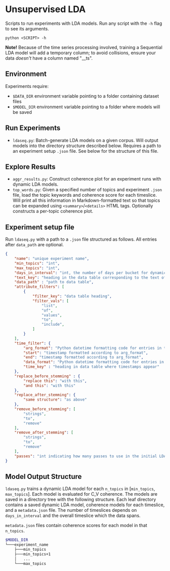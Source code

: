 # Unsupervised LDA
Scripts to run experiments with LDA models. Run any script with the `-h` flag to see its arguments.

```
python <SCRIPT> -h
```

**Note!** Because of the time series processing involved, training a Sequential LDA model will add a temporary column; to avoid collisions, ensure your data _doesn't_ have a column named "__ts".

## Environment
Experiments require:
- `$DATA_DIR` environment variable pointing to a folder containing dataset files
- `$MODEL_DIR` environment variable pointing to a folder where models will be saved

## Run Experiments
- `ldaseq.py`: Batch-generate LDA models on a given corpus. Will output models into the directory structure described below. Requires a path to an experiment setup `.json` file. See below for the structure of this file.

## Explore Results
- `aggr_results.py`: Construct coherence plot for an experiment runs with dynamic LDA models.
- `top_words.py`: Given a specified number of topics and experiment `.json` file, load the topic keywords and coherence score for each timeslice. Will print all this information in Markdown-formatted text so that topics can be expanded using `<summary>`/`<details>` HTML tags. Optionally constructs a per-topic coherence plot.

## Experiment setup file
Run `ldaseq.py` with a path to a `.json` file structured as follows. All entries after `data_path` are optional.
```json
{
    "name": "unique experiment name",
    "min_topics": "int",
    "max_topics": "int",
    "days_in_interval": "int, the number of days per bucket for dynamic LDA",
    "text_key": "heading in the data table corresponding to the text of the posts",
    "data_path" : "path to data table",
    "attribute_filters": [
        {
            "filter_key": "data table heading",
            "filter_vals": [
                "list",
                "of",
                "values",
                "to",
                "include",
            ]
        }
    ],
    "time_filter": {
        "arg_format": "Python datetime formatting code for entries in this file",
        "start": "timestamp formatted according to arg_format",
        "end": "timestamp formatted according to arg_format",
        "data_format": "Python datetime formatting code for entries in the data (optional)",
        "time_key" : "heading in data table where timestamps appear"
    },
    "replace_before_stemming" : {
        "replace this": "with this",
        "and this": "with this"
    },
    "replace_after_stemming": {
        "same structure": "as above"
    },
    "remove_before_stemming": [
        "strings",
        "to",
        "remove"
    ],
    "remove_after_stemming": [
        "strings",
        "to",
        "remove"
    ],
    "passes": "int indicating how many passes to use in the initial LDA model"
}
```

## Model Output Structure
`ldaseq.py` trains a dynamic LDA model for each `n_topics` in [`min_topics`, `max_topics`]. Each model is evaluated for C_V coherence. The models are saved in a directory tree with the following structure. Each leaf directory contains a saved dynamic LDA model, coherence models for each timeslice, and a `metadata.json` file. The number of timeslices depends on `days_in_interval` and the overall timeslice which the data spans.

`metadata.json` files contain coherence scores for each model in that `n_topics`.

```bash
$MODEL_DIR
└───experiment_name
    ├───min_topics
    ├───min_topics+1
    │   ...
    └───max_topics
```
